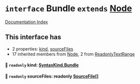# `interface` Bundle `extends` [Node](../interface.Node/README.md)

[Documentation Index](../README.md)

## This interface has

- 2 properties:
[kind](#-readonly-kind-syntaxkindbundle),
[sourceFiles](#-readonly-sourcefiles-readonly-sourcefile)
- 17 inherited members from [Node](../interface.Node/README.md), 2 from [ReadonlyTextRange](../interface.ReadonlyTextRange/README.md)


#### 📄 `readonly` kind: [SyntaxKind.Bundle](../enum.SyntaxKind/README.md#bundle--309)



#### 📄 `readonly` sourceFiles: readonly [SourceFile](../interface.SourceFile/README.md)\[]



